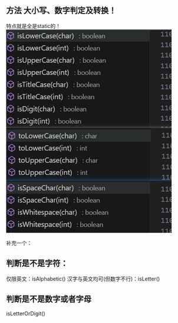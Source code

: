## 方法 大小写、数字判定及转换！
特点就是全是static的！
![alt text](../img/Character类的方法.png)

补充一个：
## 判断是不是字符：

仅限英文：isAlphabetic()
汉字与英文均可(但数字不行)：isLetter()

## 判断是不是数字或者字母
isLetterOrDigit()